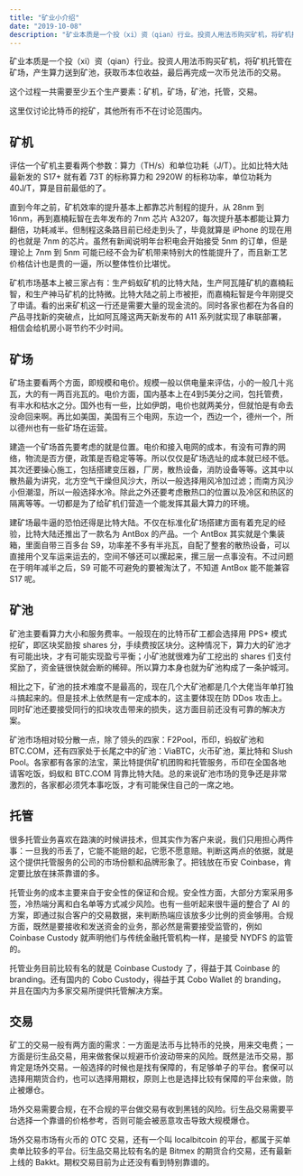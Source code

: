 ```yaml
---
title: "矿业小介绍"
date: "2019-10-08"
description: "矿业本质是一个投（xi）资（qian）行业。投资人用法币购买矿机，将矿机托管在矿场，产生算力送到矿池，获取币本位收益，最后再完成一次币兑法币的交易。这个过程一共需要至少五个生产要素：矿机，矿场，矿池，托管，交易。"
---
```


矿业本质是一个投（xi）资（qian）行业。投资人用法币购买矿机，将矿机托管在矿场，产生算力送到矿池，获取币本位收益，最后再完成一次币兑法币的交易。

这个过程一共需要至少五个生产要素：矿机，矿场，矿池，托管，交易。

这里仅讨论比特币的挖矿，其他所有币不在讨论范围内。

## 矿机

评估一个矿机主要看两个参数：算力（TH/s）和单位功耗（J/T）。比如比特大陆最新发的 S17+ 就有着 73T 的标称算力和 2920W 的标称功率，单位功耗为 40J/T，算是目前最低的了。

直到今年之前，矿机效率的提升基本上都靠芯片制程的提升，从 28nm 到 16nm，再到嘉楠耘智在去年发布的 7nm 芯片 A3207，每次提升基本都能让算力翻倍，功耗减半。但制程这条路目前已经走到头了，毕竟就算是 iPhone 的现在用的也就是 7nm 的芯片。虽然有新闻说明年台积电会开始接受 5nm 的订单，但是理论上 7nm 到 5nm 可能已经不会为矿机带来特别大的性能提升了，而且新工艺价格估计也是贵的一逼，所以整体性价比堪忧。

矿机市场基本上被三家占有：生产蚂蚁矿机的比特大陆，生产阿瓦隆矿机的嘉楠耘智，和生产神马矿机的比特微。比特大陆之前上市被拒，而嘉楠耘智是今年刚提交了申请。看的出来矿机这一行还是需要大量的现金流的。同时各家也都在为各自的产品寻找新的突破点，比如阿瓦隆这两天新发布的 A11 系列就实现了串联部署，相信会给机房小哥节约不少时间。

## 矿场

矿场主要看两个方面，即规模和电价。规模一般以供电量来评估，小的一般几十兆瓦，大的有一两百兆瓦的。电价方面，国内基本上在4到5美分之间，包托管费，有丰水和枯水之分。国外也有一些，比如伊朗，电价也就两美分，但就怕是有命去没命回来啊。再比如美国，美国有三个电网，东边一个，西边一个，德州一个，所以德州也有一些矿场在运营。

建造一个矿场首先要考虑的就是位置。电价和接入电网的成本，有没有可靠的网络，物流是否方便，政策是否稳定等等。所以仅仅是矿场选址的成本就已经不低。其次还要操心施工，包括搭建变压器，厂房，散热设备，消防设备等等。这其中以散热最为讲究，北方空气干燥但风沙大，所以一般选择用风冷加过滤；而南方风沙小但潮湿，所以一般选择水冷。除此之外还要考虑散热口的位置以及冷区和热区的隔离等等。一切都是为了给矿机们营造一个能发挥其最大算力的环境。

建矿场最牛逼的恐怕还得是比特大陆。不仅在标准化矿场搭建方面有着充足的经验，比特大陆还推出了一款名为 AntBox 的产品。一个 AntBox 其实就是个集装箱，里面自带三百多台 S9，功率差不多有半兆瓦，自配了整套的散热设备，可以直接用个叉车运来运去的，空间不够还可以摞起来，摞三层一点事没有。不过问题在于明年减半之后，S9 可能不可避免的要被淘汰了，不知道 AntBox 能不能兼容 S17 呢。

## 矿池

矿池主要看算力大小和服务费率。一般现在的比特币矿工都会选择用 PPS+ 模式挖矿，即区块奖励按 shares 分，手续费按区块分。这种情况下，算力大的矿池才有可能出块，才有可能实现盈亏平衡；小矿池就很难为矿工挖出的 shares 们支付奖励了，资金链很快就会断的稀碎。所以算力本身也就为矿池构成了一条护城河。

相比之下，矿池的技术难度不是最高的，现在几个大矿池都是几个大佬当年单打独斗搞起来的。但是技术上依然是有一定成本的，这主要体现在防 DDos 攻击上。同时矿池还要接受同行的扣块攻击带来的损失，这方面目前还没有可靠的解决方案。

矿池市场相对较分散一点，除了领头的四家：F2Pool，币印，蚂蚁矿池和 BTC.COM，还有四家处于长尾之中的矿池：ViaBTC，火币矿池，莱比特和 Slush Pool。各家都有各家的法宝，莱比特提供矿机团购和托管服务，币印在全国各地请客吃饭，蚂蚁和 BTC.COM 背靠比特大陆。总的来说矿池市场的竞争还是非常激烈的，各家都必须凭本事吃饭，才有可能保住自己的一席之地。

## 托管

很多托管业务喜欢在路演的时候讲技术，但其实作为客户来说，我们只用担心两件事：一旦我的币丢了，它能不能赔的起，它愿不愿意赔。判断这两点的依据，就是这个提供托管服务的公司的市场份额和品牌形象了。把钱放在币安 Coinbase，肯定要比放在抹茶靠谱的多。

托管业务的成本主要来自于安全性的保证和合规。安全性方面，大部分方案采用多签，冷热端分离和白名单等方式减少风险。也有一些听起来很牛逼的整合了 AI 的方案，即通过拟合客户的交易数据，来判断热端应该放多少比例的资金够用。合规方面，既然是要接收和发送资金的业务，那必然是需要接受监管的，例如 Coinbase Custody 就声明他们与传统金融托管机构一样，是接受 NYDFS 的监管的。

托管业务目前比较有名的就是 Coinbase Custody 了，得益于其 Coinbase 的 branding。还有国内的 Cobo Custody，得益于其 Cobo Wallet 的 branding，并且在国内为多家交易所提供托管解决方案。

## 交易

矿工的交易一般有两方面的需求：一方面是法币与比特币的兑换，用来交电费；一方面是衍生品交易，用来做套保以规避币价波动带来的风险。既然是法币交易，那肯定是场外交易。一般选择的时候也是找有保障的，有足够单子的平台。套保可以选择用期货合约，也可以选择用期权，原则上也是选择比较有保障的平台来做，防止被爆仓。

场外交易需要合规，在不合规的平台做交易有收到黑钱的风险。衍生品交易需要平台选择一个靠谱的价格参考，否则可能会被恶意攻击导致大规模爆仓。

场外交易市场有火币的 OTC 交易，还有一个叫 localbitcoin 的平台，都属于买单卖单比较多的平台。衍生品交易比较有名的是 Bitmex 的期货合约交易，还有最新上线的 Bakkt。期权交易目前为止还没有看到特别靠谱的。
